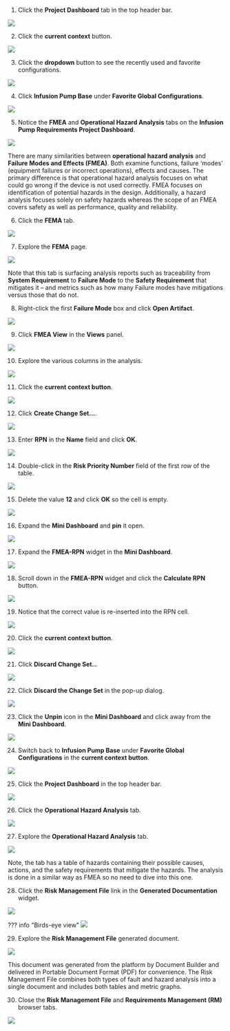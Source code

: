 1. Click the **Project Dashboard** tab in the top header bar.

![](_attachments/ProjectDashboard-2.png)

2. Click the **current context** button.

![](_attachments/CurrentContext-3.png)

3. Click the **dropdown** button to see the recently used and favorite configurations.

![](_attachments/CurrentContext-3-Pulldown.png)

4. Click **Infusion Pump Base** under **Favorite Global Configurations**.

![](_attachments/CurrentContext-3-IPB.png)

5. Notice the **FMEA** and **Operational Hazard Analysis** tabs on the **Infusion Pump Requirements Project Dashboard**.

![](_attachments/DashboardTabs.png)

There are many similarities between **operational hazard analysis** and **Failure Modes and Effects (FMEA)**. Both examine functions, failure ‘modes’ (equipment failures or incorrect operations), effects and causes. The primary difference is that operational hazard analysis focuses on what could go wrong if the device is not used correctly. FMEA focuses on identification of potential hazards in the design. Additionally, a hazard analysis focuses solely on safety hazards whereas the scope of an FMEA covers safety as well as performance, quality and reliability.

6. Click the **FEMA** tab.

![](_attachments/DashboardTabsFEMA.png)

7. Explore the **FEMA** page.

![](_attachments/FEMA.png)

Note that this tab is surfacing analysis reports such as traceability from **System Requirement** to **Failure Mode** to the **Safety Requirement** that mitigates it – and metrics such as how many Failure modes have mitigations versus those that do not.

8. Right-click the first **Failure Mode** box and click **Open Artifact**.

![](_attachments/FMEA-FailureNode.png)

9. Click **FMEA View** in the **Views** panel.

![](_attachments/FMEA-FailureNode-FMEAView.png)

10. Explore the various columns in the analysis.

![](_attachments/FMEA-FailureNode-Explore.png)

11. Click the **current context button**.

![](_attachments/CurrentContext-FEMA.png)

12. Click **Create Change Set...**.

![](_attachments/CurrentContext-FEMA-CreateChangeSet.png)

13. Enter **RPN** in the **Name** field and click **OK**.

![](_attachments/FEMA-NewChangeSet.png)

14. Double-click in the **Risk Priority Number** field of the first row of the table.

![](_attachments/FMEA-1stRow.png)

15. Delete the value **12** and click **OK** so the cell is empty.

![](_attachments/FMEA-EditRPN.png)

16. Expand the **Mini Dashboard** and **pin** it open.

![](_attachments/FMEA-ExpandAndPinMD.png)

17. Expand the **FMEA-RPN** widget in the **Mini Dashboard**.

![](_attachments/FMEA-RPNPanel.png)

18. Scroll down in the **FMEA-RPN** widget and click the **Calculate RPN** button.

![](_attachments/FMEA-RPNPanelExpanded.png)

19. Notice that the correct value is re-inserted into the RPN cell.

![](_attachments/FMEA-RPNReCalculated.png)

20. Click the **current context button**.

![](_attachments/FMEA-CurrentContextToDelete.png)

21. Click **Discard Change Set..**.

![](_attachments/DiscardRPNChangeSet.png)

22. Click **Discard the Change Set** in the pop-up dialog.

![](_attachments/DiscardRPNChangeSetDialog.png)

23. Click the **Unpin** icon in the **Mini Dashboard** and click away from the **Mini Dashboard**.

![](_attachments/FMEA-UnpinMDB.png)

24. Switch back to **Infusion Pump Base** under **Favorite Global Configurations** in the **current context button**.

![](_attachments/ChangeContextIPB.png)

25. Click the **Project Dashboard** in the top header bar.

![](_attachments/TopHeaderBar.png)

26. Click the **Operational Hazard Analysis** tab.

![](_attachments/ProjectDashboardTabs.png)

27. Explore the **Operational Hazard Analysis** tab.

![](_attachments/OHA-Explore.png)

Note, the tab has a table of hazards containing their possible causes, actions, and the safety requirements that mitigate the hazards. The analysis is done in a similar way as FMEA so no need to dive into this one.

28. Click the **Risk Management File** link in the **Generated Documentation** widget.

![](_attachments/OHA-generatedDocs.png)

??? info "Birds-eye view"
    ![](_attachments/OHA-generatedDocs-BEV.png)

29. Explore the **Risk Management File** generated document.

![](_attachments/OHA-generatedDocument.png)

This document was generated from the platform by Document Builder and delivered in Portable Document Format (PDF) for convenience. The Risk Management File combines both types of fault and hazard analysis into a single document and includes both tables and metric graphs.

30. Close the **Risk Management File** and **Requirements Management (RM)** browser tabs.

![](_attachments/OHA-CloseTab.png)
